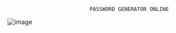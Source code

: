                               PASSWORD GENERATOR ONLINE


![image](https://github.com/user-attachments/assets/d384d138-f5ca-4886-87a0-22ef33aa9613)
